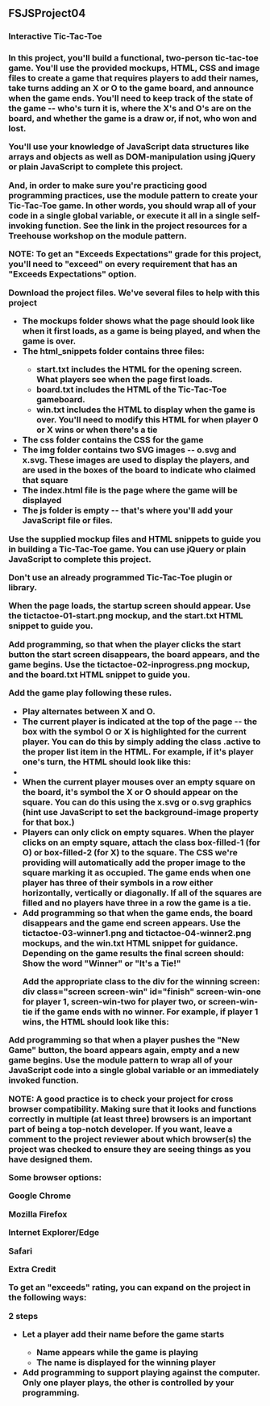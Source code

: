 # <h2>FSJSProject04</h2>

<h3>Interactive Tic-Tac-Toe<h3>

<p>In this project, you'll build a functional, two-person tic-tac-toe game. You'll use the provided mockups, HTML, CSS and image files to create a game that requires players to add their names, take turns adding an X or O to the game board, and announce when the game ends. You'll need to keep track of the state of the game -- who's turn it is, where the X's and O's are on the board, and whether the game is a draw or, if not, who won and lost.</p>

<p>You'll use your knowledge of JavaScript data structures like arrays and objects as well as DOM-manipulation using jQuery or plain JavaScript to complete this project.</p>

<p>And, in order to make sure you're practicing good programming practices, use the module pattern to create your Tic-Tac-Toe game. In other words, you should wrap all of your code in a single global variable, or execute it all in a single self-invoking function. See the link in the project resources for a Treehouse workshop on the module pattern.</p>

<p><strong>NOTE: To get an "Exceeds Expectations" grade for this project, you'll need to "exceed" on every requirement that has an "Exceeds Expectations" option.</strong></p>

<p>Download the project files. We've several files to help with this project</p>
<ul>
<li>The mockups folder shows what the page should look like when it first loads, as a game is being played, and when the game is over.</li>
<li>The html_snippets folder contains three files:</li><ul><li>start.txt includes the HTML for the opening screen. What players see when the page first loads.</li><li>board.txt includes the HTML of the Tic-Tac-Toe gameboard.</li><li>win.txt includes the HTML to display when the game is over. You'll need to modify this HTML for when player 0 or X wins or when there's a tie</li></ul>
<li>The css folder contains the CSS for the game</li>
<li>The img folder contains two SVG images -- o.svg and x.svg. These images are used to display the players, and are used in the boxes of the board to indicate who claimed that square</li>
<li>The index.html file is the page where the game will be displayed</li>
<li>The js folder is empty -- that's where you'll add your JavaScript file or files.</li></ul>

<p>Use the supplied mockup files and HTML snippets to guide you in building a Tic-Tac-Toe game. You can use jQuery or plain JavaScript to complete this project. 

<p>Don't use an already programmed Tic-Tac-Toe plugin or library.</p>

<p>When the page loads, the startup screen should appear. Use the tictactoe-01-start.png mockup, and the start.txt HTML snippet to guide you.</p>

<p>Add programming, so that when the player clicks the start button the start screen disappears, the board appears, and the game begins. Use the tictactoe-02-inprogress.png mockup, and the board.txt HTML snippet to guide you.</p>

<p>Add the game play following these rules.</p>
<ul>
<li>Play alternates between X and O.</li>

<li>The current player is indicated at the top of the page -- the box with the symbol O or X is highlighted for the current player. You can do this by simply adding the class .active to the proper list item in the HTML. For example, if it's player one's turn, the HTML should look like this: <li class="players active" id="player1"></li>

<li>When the current player mouses over an empty square on the board, it's symbol the X or O should appear on the square. You can do this using the x.svg or o.svg graphics (hint use JavaScript to set the background-image property for that box.)</li>

<li>Players can only click on empty squares. When the player clicks on an empty square, attach the class box-filled-1 (for O) or box-filled-2 (for X) to the square. The CSS we're providing will automatically add the proper image to the square marking it as occupied.
The game ends when one player has three of their symbols in a row either horizontally, vertically or diagonally. If all of the squares are filled and no players have three in a row the game is a tie.</li>

<li>Add programming so that when the game ends, the board disappears and the game end screen appears. Use the tictactoe-03-winner1.png and tictactoe-04-winner2.png mockups, and the win.txt HTML snippet for guidance. Depending on the game results the final screen should:
Show the word "Winner" or "It's a Tie!"</li>

<p>Add the appropriate class to the div for the winning screen: div class="screen screen-win" id="finish" screen-win-one for player 1, screen-win-two for player two, or screen-win-tie if the game ends with no winner. For example, if player 1 wins, the HTML should look like this: <div class="screen screen-win screen-win-one" id="finish"></li></ul>

<p>Add programming so that when a player pushes the "New Game" button, the board appears again, empty and a new game begins.
Use the module pattern to wrap all of your JavaScript code into a single global variable or an immediately invoked function.</p>

<p>NOTE: A good practice is to check your project for cross browser compatibility. Making sure that it looks and functions correctly in multiple (at least three) browsers is an important part of being a top-notch developer. If you want, leave a comment to the project reviewer about which browser(s) the project was checked to ensure they are seeing things as you have designed them.</p>
<p>Some browser options:</p>
<p>Google Chrome</p>
<p>Mozilla Firefox</p>
<p>Internet Explorer/Edge</p>
<p>Safari</p>

<p><strong>Extra Credit</strong></p>

<p><strong>To get an "exceeds" rating, you can expand on the project in the following ways:</strong></p>

<p><strong>2 steps</Strong></p>
<ul>
        <li>Let a player add their name before the game starts</li>
        <ul>
                    <li>Name appears while the game is playing</li>
                    <li>The name is displayed for the winning player</li>
        </ul>
        <li><strong>Add programming to </strong>support playing against the computer. Only one player plays, the other is controlled by your programming.</li>
</ul>